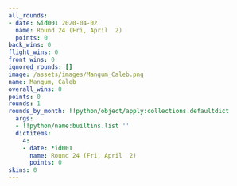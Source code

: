 ```yaml
---
all_rounds:
- date: &id001 2020-04-02
  name: Round 24 (Fri, April  2)
  points: 0
back_wins: 0
flight_wins: 0
front_wins: 0
ignored_rounds: []
image: /assets/images/Mangum_Caleb.png
name: Mangum, Caleb
overall_wins: 0
points: 0
rounds: 1
rounds_by_month: !!python/object/apply:collections.defaultdict
  args:
  - !!python/name:builtins.list ''
  dictitems:
    4:
    - date: *id001
      name: Round 24 (Fri, April  2)
      points: 0
skins: 0
---
```

